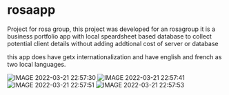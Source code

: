# rosaapp

Project for rosa group, 
this project was developed for an rosagroup 
it is a business portfolio app with local speardsheet based database to collect potential client details without adding addtional cost of server or database

this app does have getx internationalization and have english and french as two local languages.


![IMAGE 2022-03-21 22:57:30](https://user-images.githubusercontent.com/60619755/159330036-a8768b80-95d5-4e59-8076-3e711a581e43.jpg)
![IMAGE 2022-03-21 22:57:41](https://user-images.githubusercontent.com/60619755/159330077-1b4e8b47-d11c-4573-b943-57d201aa015e.jpg)
![IMAGE 2022-03-21 22:57:51](https://user-images.githubusercontent.com/60619755/159330104-1e19f5d9-9a8f-4638-b38e-335233ed962e.jpg)
![IMAGE 2022-03-21 22:57:53](https://user-images.githubusercontent.com/60619755/159330114-134a9db2-8e9c-413d-87ef-00737b9327f7.jpg)
